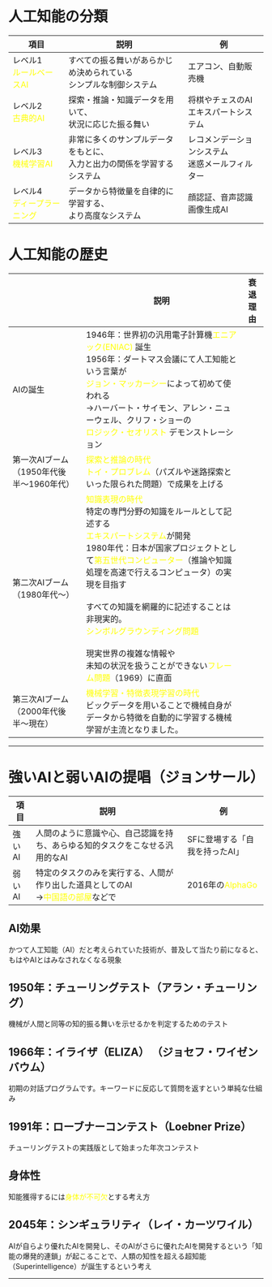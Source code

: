 # 人工知能の分類

| 項目                                             | 説明                                      | 例                           |
| ---------------------------------------------- | --------------------------------------- | --------------------------- |
| レベル1<br><font color="#ffff00">ルールベースAI</font>  | すべての振る舞いがあらかじめ決められている<br>シンプルな制御システム    | エアコン、自動販売機                  |
| レベル2<br><font color="#ffff00">古典的AI</font>     | 探索・推論・知識データを用いて、<br>状況に応じた振る舞い          | 将棋やチェスのAI<br>エキスパートシステム     |
| レベル3<br><font color="#ffff00">機械学習AI</font>    | 非常に多くのサンプルデータをもとに、<br>入力と出力の関係を学習するシステム | レコメンデーションシステム<br>迷惑メールフィルター |
| レベル4<br><font color="#ffff00">ディープラーニング</font> | データから特徴量を自律的に学習する、<br>より高度なシステム         | 顔認証、音声認識<br>画像生成AI          |
# 人工知能の歴史

|                           | 説明                                                                                                                                                                                                                                                                                                                                                                        | 衰退理由 |
| ------------------------- | ------------------------------------------------------------------------------------------------------------------------------------------------------------------------------------------------------------------------------------------------------------------------------------------------------------------------------------------------------------------------- | ---- |
| AIの誕生                     | 1946年：世界初の汎用電子計算機<font color="#ffff00">エニアック(ENIAC) </font>誕生<br>1956年：ダートマス会議にて人工知能という言葉が<br><font color="#ffff00">ジョン・マッカーシー</font>によって初めて使われる<br>→ハーバート・サイモン、アレン・ニューウェル、クリフ・ショーの<br><font color="#ffff00">ロジック・セオリスト</font> デモンストレーション                                                                                                                                 |      |
| 第一次AIブーム（1950年代後半〜1960年代） | <font color="#ffff00">探索と推論の時代</font><br><font color="#ffff00">トイ・プロブレム</font>（パズルや迷路探索といった限られた問題）で成果を上げる                                                                                                                                                                                                                                                                 |      |
| 第二次AIブーム（1980年代〜）         | <font color="#ffff00">知識表現の時代</font><br>特定の専門分野の知識をルールとして記述する<br><font color="#ffff00">エキスパートシステム</font>が開発<br>1980年代：日本が国家プロジェクトとして<font color="#ffff00">第五世代コンピューター</font>（推論や知識処理を高速で行えるコンピュータ）の実現を目指す<br><br>すべての知識を網羅的に記述することは非現実的。<br><font color="#ffff00">シンボルグラウンディング問題</font><br><br>現実世界の複雑な情報や<br>未知の状況を扱うことができない<font color="#ffff00">フレーム問題</font>（1969）に直面 |      |
| 第三次AIブーム（2000年代後半〜現在）     | <font color="#ffff00">機械学習・特徴表現学習の時代</font><br>ビックデータを用いることで機械自身がデータから特徴を自動的に学習する機械学習が主流となりました。                                                                                                                                                                                                                                                                           |      |

---
# 強いAIと弱いAIの提唱（ジョンサール）

| 項目   | 説明                                                                        | 例                                          |
| ---- | ------------------------------------------------------------------------- | ------------------------------------------ |
| 強いAI | 人間のように意識や心、自己認識を持ち、あらゆる知的タスクをこなせる汎用的なAI                                   | SFに登場する「自我を持ったAI」                          |
| 弱いAI | 特定のタスクのみを実行する、人間が作り出した道具としてのAI<br>→<font color="#ffff00">中国語の部屋</font>などで | 2016年の<font color="#ffff00">AlphaGo</font> |
## AI効果
かつて人工知能（AI）だと考えられていた技術が、普及して当たり前になると、もはやAIとはみなされなくなる現象
## 1950年：チューリングテスト（アラン・チューリング）
機械が人間と同等の知的振る舞いを示せるかを判定するためのテスト
## 1966年：イライザ（ELIZA） （ジョセフ・ワイゼンバウム）
初期の対話プログラムです。キーワードに反応して質問を返すという単純な仕組み
## 1991年：ローブナーコンテスト（Loebner Prize） 
 チューリングテストの実践版として始まった年次コンテスト
## 身体性
知能獲得するには<font color="#ffff00">身体が不可欠</font>とする考え方
## 2045年：シンギュラリティ（レイ・カーツワイル）
AIが自らより優れたAIを開発し、そのAIがさらに優れたAIを開発するという「知能の爆発的連鎖」が起こることで、人類の知性を超える超知能（Superintelligence）が誕生するという考え

---